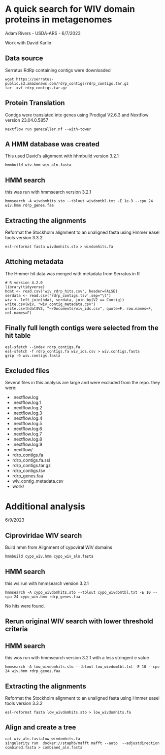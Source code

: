 # A quick search for WIV domain proteins in metagenomes

Adam Rivers - USDA-ARS  - 6/7/2023

Work with David Karlin

## Data source 

Serratus RdRp containing contigs were downloaded

```
wget https://serratus-public.s3.amazonaws.com/rdrp_contigs/rdrp_contigs.tar.gz
tar -xvf rdrp_contigs.tar.gz
```

## Protein Translation
Contigs were translated into genes using Prodigal V2.6.3 and Nextflow version 23.04.0.5857
 
```
nextflow run genecaller.nf --with-tower
```

##  A HMM database was created 

This used David's alignment with hhmbuild version 3.2.1

```
hmmbuild wiv.hmm wiv_aln.fasta
```

## HMM search

this was run with hmmsearch version 3.2.1 

```
hmmsearch -A wivdomhits.sto --tblout wivdomtbl.txt -E 1e-3 --cpu 24 wiv.hmm rdrp_genes.faa
```

## Extracting the alignments

Reformat the Stockholm alignment to an unaligned fasta using Hmmer easel tools version 3.3.2

```
esl-reformat fasta wivdomhits.sto > wivdomhits.fa
```

## Attching metadata

The Hmmer hit data was merged with metadata from Serratus in R

```{r}
# R version 4.2.0 
library(tidyverse)
hdat <- read.csv('wiv_rdrp_hits.csv', header=FALSE)
serdata <- read.csv('rdrp_contigs.tsv',sep="\t")
wiv <- left_join(hdat, serdata, join_by(V2 == Contig))
write.csv(wiv, "wiv_contig_metadata.csv")
write.csv(hdat$V2, "~/Documents/wiv_ids.csv", quote=F, row.names=F, col.names=F)
```

## Finally full length contigs were selected from the hit table

```
esl-sfetch --index rdrp_contigs.fa
esl-sfetch -f rdrp_contigs.fa wiv_ids.csv > wiv.contigs.fasta
gzip -9 wiv.contigs.fasta
```

## Excluded files

Several files in this analysis are large and were excluded  from the repo. they were:


*	.nextflow.log
*	.nextflow.log.1
*	.nextflow.log.2
*	.nextflow.log.3
*	.nextflow.log.4
*	.nextflow.log.5
*	.nextflow.log.6
*	.nextflow.log.7
*	.nextflow.log.8
*	.nextflow.log.9
*	.nextflow/
*	rdrp_contigs.fa
*	rdrp_contigs.fa.ssi
*	rdrp_contigs.tar.gz
*	rdrp_contigs.tsv
*	rdrp_genes.faa
*	wiv_contig_metadata.csv
*	work/


# Additional analysis

6/9/2023

## Ciproviridae WIV search

Build hmm from Alignment of cypoviral WIV domains 

```
hmmbuild cypo_wiv.hmm cypo_wiv_aln.fasta
```


## HMM search

this ws  run with hmmsearch version 3.2.1

```
hmmsearch -A cypo_wivdomhits.sto --tblout cypo_wivdomtbl.txt -E 10 --cpu 24 cypo_wiv.hmm rdrp_genes.faa
```
No hits were found. 


## Rerun original WIV search with lower threshold criteria

## HMM search

this wos run with hmmsearch version 3.2.1 with a less stringent e value

```
hmmsearch -A low_wivdomhits.sto --tblout low_wivdomtbl.txt -E 10 --cpu 24 wiv.hmm rdrp_genes.faa
```

## Extracting the alignments

Reformat the Stockholm alignment to an unaligned fasta using Hmmer easel tools version 3.3.2

```
esl-reformat fasta low_wivdomhits.sto > low_wivdomhits.fa
```


## Align and create a tree

```
cat wiv_aln.fastalow_wivdomhits.fa
singularity run  docker://staphb/mafft mafft --auto  --adjustdirection combined.fasta > combined_aln.fasta
```


